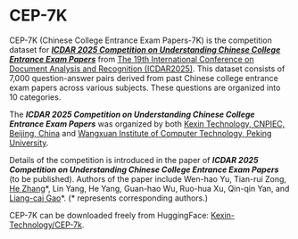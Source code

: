 # CEP-7K

CEP-7K (Chinese College Entrance Exam Papers-7K) is the competition dataset for [***ICDAR 2025 Competition on Understanding Chinese College Entrance Exam Papers***](https://note.kxsz.net/share/b0d4b929-232d-460d-9107-374a15d6767f) from [The 19th International Conference on Document Analysis and Recognition (ICDAR2025)](https://www.icdar2025.com/home). This dataset consists of 7,000 question-answer pairs derived from past Chinese college entrance exam papers across various subjects. These questions are organized into 10 categories.

The ***ICDAR 2025 Competition on Understanding Chinese College Entrance Exam Papers*** was organized by both [Kexin Technology, CNPIEC, Beijing, China](https://note.kxsz.net/) and [Wangxuan Institute of Computer Technology, Peking University](https://www.icst.pku.edu.cn/index.htm).

Details of the competition is introduced in the paper of ***ICDAR 2025 Competition on Understanding Chinese College Entrance Exam Papers*** (to be published). Authors of the paper include Wen-hao Yu, Tian-rui Zong, [He Zhang](https://scholar.google.com/citations?user=CM_tgIEAAAAJ&hl=en&oi=ao)\*, Lin Yang, He Yang, Guan-hao Wu, Ruo-hua Xu, Qin-qin Yan, and [Liang-cai Gao](https://www.icst.pku.edu.cn/xstd/xstd_01/1222616.htm)\*. (* represents corresponding authors.)

CEP-7K can be downloaded freely from HuggingFace: [Kexin-Technology/CEP-7k](https://huggingface.co/datasets/Kexin-Technology/CEP-7K).
